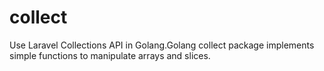 # collect
 Use Laravel Collections API in Golang.Golang collect package  implements simple functions to manipulate arrays and slices.
